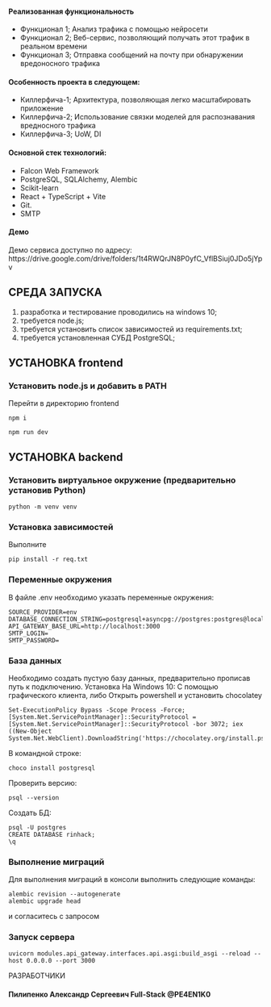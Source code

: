 <h4>Реализованная функциональность</h4>
<ul>
    <li>Функционал 1; Анализ трафика с помощью нейросети</li>
    <li>Функционал 2; Веб-сервис, позволяющий получать этот трафик в реальном времени</li>
    <li>Функционал 3; Отправка сообщений на почту при обнаружении вредоносного трафика</li>
</ul> 
<h4>Особенность проекта в следующем:</h4>
<ul>
 <li>Киллерфича-1; Архитектура, позволяющая легко масштабировать приложение</li>
 <li>Киллерфича-2; Использование связки моделей для распознавания вредносного трафика</li>
<li>Киллерфича-3; UoW, DI</li>
 </ul>
<h4>Основной стек технологий:</h4>
<ul>
    <li>Falcon Web Framework</li>
	<li>PostgreSQL, SQLAlchemy, Alembic</li>
    <li>Scikit-learn</li>
	<li>React + TypeScript + Vite</li>
	<li>Git.</li>
	<li>SMTP</li>
  
 </ul>
<h4>Демо</h4>
<p>Демо сервиса доступно по адресу: https://drive.google.com/drive/folders/1t4RWQrJN8P0yfC_VflBSiuj0JDo5jYpv </p>




СРЕДА ЗАПУСКА
------------
1) разработка и тестирование проводились на windows 10;
2) требуется node.js;
3) требуется установить список зависимостей из requirements.txt;
4) требуется установленная СУБД PostgreSQL;

УСТАНОВКА frontend
------------
### Установить node.js и добавить в PATH

Перейти в директорию frontend
~~~
npm i

npm run dev
~~~

УСТАНОВКА backend
------------
### Установить виртуальное окружение (предварительно установив Python)
~~~
python -m venv venv
~~~

### Установка зависимостей

Выполните 
~~~
pip install -r req.txt
~~~
### Переменные окружения
В файле .env необходимо указать переменные окружения:
~~~
SOURCE_PROVIDER=env
DATABASE_CONNECTION_STRING=postgresql+asyncpg://postgres:postgres@localhost:5432/rinhack
API_GATEWAY_BASE_URL=http://localhost:3000
SMTP_LOGIN=
SMTP_PASSWORD=
~~~
### База данных

Необходимо создать пустую базу данных, предварительно прописав путь к подключению.
Установка
На Windows 10:
С помощью графического клиента, либо
Открыть powershell и установить chocolatey
~~~
Set-ExecutionPolicy Bypass -Scope Process -Force; [System.Net.ServicePointManager]::SecurityProtocol = [System.Net.ServicePointManager]::SecurityProtocol -bor 3072; iex ((New-Object System.Net.WebClient).DownloadString('https://chocolatey.org/install.ps1'))
~~~
В командной строке:
~~~
choco install postgresql
~~~
Проверить версию:
~~~
psql --version
~~~
Создать БД:
~~~
psql -U postgres
CREATE DATABASE rinhack;
\q
~~~

### Выполнение миграций

Для выполнения миграций в консоли выполнить следующие команды: 
~~~
alembic revision --autogenerate
alembic upgrade head
~~~
и согласитесь с запросом

### Запуск сервера
~~~
uvicorn modules.api_gateway.interfaces.api.asgi:build_asgi --reload --host 0.0.0.0 --port 3000
~~~
РАЗРАБОТЧИКИ

<h4>Пилипенко Александр Сергеевич Full-Stack @PE4EN1K0</h4>


